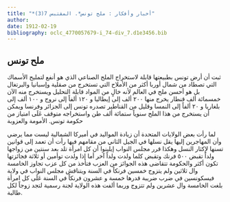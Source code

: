 ```yaml
---
title: "*أخبار وأفكار : ملح تونس*. المقتبس 7(3)"
author: 
date: 1912-02-19
bibliography: oclc_4770057679-i_74-div_7.d1e3456.bib
---
```




##  ملح تونس 


 ثبت أن أرض تونس بطبيعتها قابلة لاستخراج الملح الصناعي الذي هو أنفع لتمليح الأسماك التي تصطاد من شمال أوربا أكثر من الأملاح التي تستخرج من صقلية وإسبانيا والبرتغال بل هو أحسن ملح في العالم لأنه خالٍ من المواد قابلة التحليل ويستخرج منه الآن  خمسمائة  ألف  قنطار يخرج منها  ٢٠٠  ألف  إلى إيطاليا و  ١٢٠  ألفاً إلى نروج و  ١٠٠  ألف  إلى بلغاريا و  ٢٠  ألفاً إلى النمسا وقليل من القناطير تصدره تونس إلى الجزائر وفرنسا ويمكن أن يستخرج من هذا الملح سنوياً  ستمائة  ألف  طن واستخراجه متوقف عَلَى امتياز من حكومة تونس.   الأمومة والعزوبة 

 لما رأت بعض الولايات المتحدة أن زيادة المواليد في أميركا الشمالية ليست مما يرضي وأن المهاجرين إليها يقل نسلها في الجيل الثاني من مقامهم فيها رأت أن تعمد إلى قوانين تسنها لإكثار النسل وهكذا قرر مجلس النواب إيلينوا أن كل امرأة تلد بعد سنتين من زواجها ولداً تقبض  ٥٠٠  فرنك وتقبض كلما ولدت ولداً آخر أما إذا ولدت توأمين أو  ثلاثة  فجائزتها تكون أكثر والحكومة تتقاضى هذه الجوائز من العزب فتأخذ من كل عزب تجاوز الخامسة وال  ثلاثين  ولم يتزوج  خمسين  فرنكاً في السنة ويتناقش مجلس النواب في ولاية فيسكونسين في ضرب ضريبة قدرها  خمسة  و  عشرون  فرنكاً في السنة عَلَى كل امرأة بلغت الخامسة وال  عشرين  ولم تتزوج وربما ألفت هذه الولاية لجنة رسمية لتجد زوجاً لكل طالبة. 
